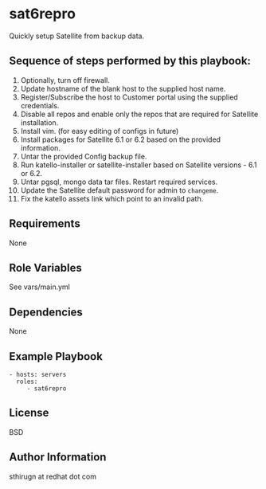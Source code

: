 sat6repro
=========

Quickly setup Satellite from backup data.

## Sequence of steps performed by this playbook:

1. Optionally, turn off firewall.
2. Update hostname of the blank host to the supplied host name.
3. Register/Subscribe the host to Customer portal using the supplied credentials.
4. Disable all repos and enable only the repos that are required for Satellite
   installation.
5. Install vim. (for easy editing of configs in future)
6. Install packages for Satellite 6.1 or 6.2 based on the provided information.
7. Untar the provided Config backup file.
8. Run katello-installer or satellite-installer based on Satellite versions -
   6.1 or 6.2.
9. Untar pgsql, mongo data tar files. Restart required services.
10. Update the Satellite default password for admin to `changeme`.
11. Fix the katello assets link which point to an invalid path.

Requirements
------------

None

Role Variables
--------------

See vars/main.yml

Dependencies
------------

None

Example Playbook
----------------

    - hosts: servers
      roles:
         - sat6repro

License
-------

BSD

Author Information
------------------

sthirugn at redhat dot com
